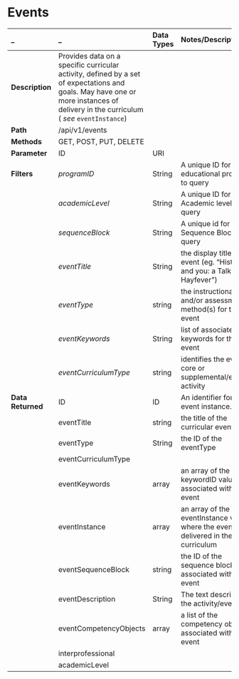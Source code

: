 # Events #

| \_ | \_ | Data Types | Notes/Description |
| :--- | :--- | :--- | :--- |
| **Description** | Provides data on a specific curricular activity, defined by a set of expectations and goals. May have one or more instances of delivery in the curriculum ( _see_ `eventInstance`) |  |  |
| **Path** | /api/v1/events |  |  |
| **Methods** | GET, POST, PUT, DELETE |  |  |
| **Parameter** | ID | URI |  |
| **Filters** | _programID_ | String | A unique ID for the educational program to query |
|  | _academicLevel_ | String | A unique ID for the Academic level to query |
|  | _sequenceBlock_ | String | A unique id for the Sequence Block to query |
|  | _eventTitle_ | String | the display title of the event (eg. “Histology and you: a Talk about Hayfever”) |
|  | _eventType_  | string | the instructional and/or assessment method(s) for the event |
|  | _eventKeywords_ | String | list of associated keywords for the event |
|  | _eventCurriculumType_ | string | identifies the event as core or supplemental/elective activity  |
| **Data Returned** | ID | ID | An identifier for the event instance. |
|  | eventTitle | string| the title of the curricular event||
|  | eventType | String | the ID of the eventType||
|  | eventCurriculumType ||||
|  | eventKeywords | array | an array of the keywordID values associated with the event ||
|  | eventInstance | array | an array of the eventInstance values where the event is delivered in the curriculum ||
|  | eventSequenceBlock | string | the ID of the sequence block associated with the event ||
|  | eventDescription | String | The text describing the activity/event ||
|  | eventCompetencyObjects | array | a list of the competency objects associated with the event ||
|  | interprofessional ||||
|  | academicLevel ||||
